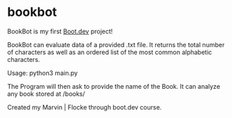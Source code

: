 # bookbot

BookBot is my first [Boot.dev](https://www.boot.dev) project!

BookBot can evaluate data of a provided .txt file. It returns the total number of characters as well as an ordered list of the most common alphabetic characters.

Usage: python3 main.py

The Program will then ask to provide the name of the Book. It can analyze any book stored at /books/

Created my Marvin | Flocke through boot.dev course.